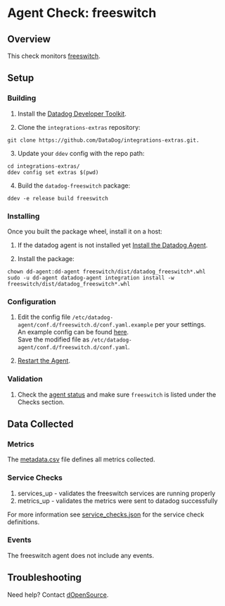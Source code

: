 # Agent Check: freeswitch

## Overview

This check monitors [freeswitch][1].

## Setup

### Building

1. Install the [Datadog Developer Toolkit][3].

2. Clone the `integrations-extras` repository:

```shell
git clone https://github.com/DataDog/integrations-extras.git.
```

3. Update your `ddev` config with the repo path:

```shell
cd integrations-extras/
ddev config set extras $(pwd)
```

4. Build the `datadog-freeswitch` package:

```shell
ddev -e release build freeswitch
```

### Installing

Once you built the package wheel, install it on a host:

1. If the datadog agent is not installed yet [Install the Datadog Agent][2].

2. Install the package:

```shell
chown dd-agent:dd-agent freeswitch/dist/datadog_freeswitch*.whl
sudo -u dd-agent datadog-agent integration install -w freeswitch/dist/datadog_freeswitch*.whl
```

### Configuration

1. Edit the config file `/etc/datadog-agent/conf.d/freeswitch.d/conf.yaml.example` per your settings.  
   An example config can be found [here][5].  
   Save the modified file as `/etc/datadog-agent/conf.d/freeswitch.d/conf.yaml`.

2. [Restart the Agent][6].

### Validation

1. Check the [agent status][7] and make sure `freeswitch` is listed under the Checks section.

## Data Collected

### Metrics

The [metadata.csv][9] file defines all metrics collected.

### Service Checks

1. services_up - validates the freeswitch services are running properly
2. metrics_up  - validates the metrics were sent to datadog successfully

For more information see [service_checks.json][8] for the service check definitions. 

### Events

The freeswitch agent does not include any events.

## Troubleshooting

Need help? Contact [dOpenSource][4].

[1]: https://signalwire.com/freeswitch
[2]: https://app.datadoghq.com/account/settings#agent
[3]: https://docs.datadoghq.com/developers/integrations/new_check_howto/#developer-toolkit
[4]: https://dopensource.com/
[5]: https://github.com/DataDog/integrations-extras/blob/master/freeswitch/datadog_checks/freeswitch/data/conf.yaml.example
[6]: https://docs.datadoghq.com/agent/guide/agent-commands/#start-stop-and-restart-the-agent
[7]: https://docs.datadoghq.com/agent/guide/agent-commands/#agent-status-and-information
[8]: https://github.com/DataDog/integrations-extras/blob/master/freeswitch/assets/service_checks.json
[9]: https://github.com/DataDog/integrations-extras/blob/master/freeswitch/metadata.csv
